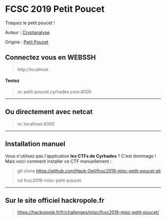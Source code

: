 # FCSC 2019 Petit Poucet

Traquez le petit poucet !



Auteur : [Cryptanalyse](https://twitter.com/Cryptanalyse)

Origine : [Petit Poucet](https://hackropole.fr/fr/challenges/misc/fcsc2019-misc-petit-poucet/)


## Connectez vous en WEBSSH
> http://localhost

#### Tentez 
> nc petit-poucet.cyrhades.com:4000



-----------

## Ou directement avec netcat
> nc localhost:4000

-----------

## Installation manuel
Vous n'utilisez pas l'application **les CTFs de Cyrhades** ? C'est dommage !
Mais voici comment installer ce CTF manuellement :

> git clone https://github.com/Hack-Oeil/fcsc2019-misc-petit-poucet.git

> cd fcsc2019-misc-petit-poucet


-----------

## Sur le site officiel hackropole.fr
> https://hackropole.fr/fr/challenges/misc/fcsc2019-misc-petit-poucet/